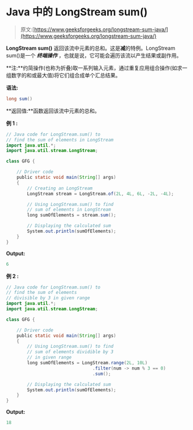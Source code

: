 # Java 中的 LongStream sum()

> 原文:[https://www.geeksforgeeks.org/longstream-sum-java/](https://www.geeksforgeeks.org/longstream-sum-java/)

**LongStream sum()** 返回该流中元素的总和。这是**减**的特例。LongStream sum()是一个 ***终端操作*** ，也就是说，它可能会遍历该流以产生结果或副作用。

**注:**约简操作(也称为折叠)取一系列输入元素，通过重复应用组合操作(如求一组数字的和或最大值)将它们组合成单个汇总结果。

**语法:**

```java
long sum()

```

**返回值:**函数返回该流中元素的总和。

**例 1 :**

```java
// Java code for LongStream.sum() to
// find the sum of elements in LongStream
import java.util.*;
import java.util.stream.LongStream;

class GFG {

    // Driver code
    public static void main(String[] args)
    {
        // Creating an LongStream
        LongStream stream = LongStream.of(2L, 4L, 6L, -2L, -4L);

        // Using LongStream.sum() to find
        // sum of elements in LongStream
        long sumOfElements = stream.sum();

        // Displaying the calculated sum
        System.out.println(sumOfElements);
    }
}
```

**Output:**

```java
6

```

**例 2 :**

```java
// Java code for LongStream.sum() to
// find the sum of elements
// divisible by 3 in given range
import java.util.*;
import java.util.stream.LongStream;

class GFG {

    // Driver code
    public static void main(String[] args)
    {
        // Using LongStream.sum() to find
        // sum of elements dividible by 3
        // in given range
        long sumOfElements = LongStream.range(2L, 10L)
                                 .filter(num -> num % 3 == 0)
                                 .sum();

        // Displaying the calculated sum
        System.out.println(sumOfElements);
    }
}
```

**Output:**

```java
18

```